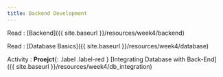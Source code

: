 ```yaml
---
title: Backend Development
---
```


Read
: [Backend]({{ site.baseurl }}/resources/week4/backend)

Read
: [Database Basics]({{ site.baseurl }}/resources/week4/database)

Activity
: **Proejct**{: .label .label-red } [Integrating Database with Back-End]({{ site.baseurl }}/resources/week4/db_integration)